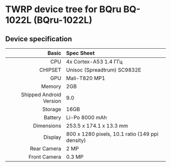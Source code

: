 # TWRP device tree for BQru BQ-1022L (BQru-1022L)

## Device specification

Basic   | Spec Sheet
-------:|:------------------------
CPU     | 4x Cortex-A53 1.4 ГГц
CHIPSET | Unisoc (Spreadtrum) SC9832E
GPU     | Mali-T820 MP1
Memory  | 2GB
Shipped Android Version | 9.0
Storage | 16GB
Battery | Li-Po 8000 mAh
Dimensions | 253.5 x 174.1 x 13.3 mm
Display | 800 x 1280 pixels, 10.1 ratio (149 ppi density)
Rear Camera  | 2 MP
Front Camera | 0.3 MP
